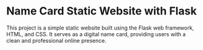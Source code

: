 # Name Card Static Website with Flask
This project is a simple static website built using the Flask web framework, HTML, and CSS. It serves as a digital name card, providing users with a clean and professional online presence.
